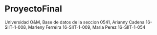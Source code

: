 # ProyectoFinal
Universidad O&amp;M, Base de datos de la seccion 0541, Arianny Cadena 16-SIIT-1-008, Marleny Ferreira 16-SIIT-1-009, Maria Perez 16-SIIT-1-054
